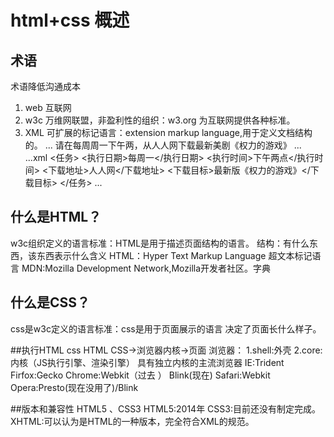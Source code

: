 # html+css 概述
## 术语
术语降低沟通成本
1. web
互联网
2. w3c
万维网联盟，非盈利性的组织：w3.org
为互联网提供各种标准。
3. XML
可扩展的标记语言：extension markup language,用于定义文档结构的。
...
请在每周周一下午两，从人人网下载最新美剧《权力的游戏》
...
...xml
<任务>
    <执行日期>每周一</执行日期>
    <执行时间>下午两点</执行时间>
    <下载地址>人人网</下载地址>
    <下载目标>最新版《权力的游戏》</下载目标>
</任务>
...

## 什么是HTML？
w3c组织定义的语言标准：HTML是用于描述页面结构的语言。
结构：有什么东西，该东西表示什么含义
HTML：Hyper  Text Markup Language 超文本标记语言
MDN:Mozilla Development Network,Mozilla开发者社区。字典
## 什么是CSS？
css是w3c定义的语言标准：css是用于页面展示的语言
决定了页面长什么样子。

##执行HTML css
HTML CSS->浏览器内核->页面
浏览器：
1.shell:外壳
2.core:内核（JS执行引擎、渲染引擎）
具有独立内核的主流浏览器
IE:Trident
Firfox:Gecko
Chrome:Webkit（过去 ） Blink(现在)
Safari:Webkit
Opera:Presto(现在没用了)/Blink

##版本和兼容性
HTML5 、CSS3
HTML5:2014年 
CSS3:目前还没有制定完成。
XHTML:可以认为是HTML的一种版本，完全符合XML的规范。